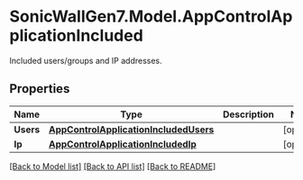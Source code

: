 # SonicWallGen7.Model.AppControlApplicationIncluded
Included users/groups and IP addresses.

## Properties

Name | Type | Description | Notes
------------ | ------------- | ------------- | -------------
**Users** | [**AppControlApplicationIncludedUsers**](AppControlApplicationIncludedUsers.md) |  | [optional] 
**Ip** | [**AppControlApplicationIncludedIp**](AppControlApplicationIncludedIp.md) |  | [optional] 

[[Back to Model list]](../README.md#documentation-for-models) [[Back to API list]](../README.md#documentation-for-api-endpoints) [[Back to README]](../README.md)

